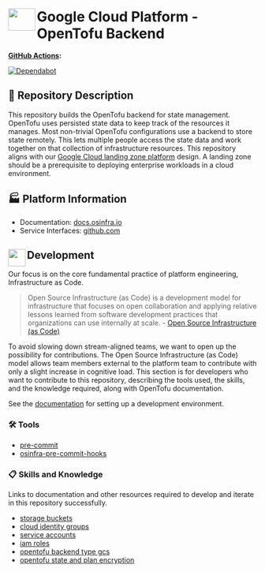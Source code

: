 # <img align="left" width="55" height="45" src="https://github.com/osinfra-io/google-cloud-opentofu-backend/assets/1610100/728bce8c-4c5a-471d-bf0e-36835d7796ff"> Google Cloud Platform - OpenTofu Backend

**[GitHub Actions](https://github.com/osinfra-io/google-cloud-opentofu-backend/actions):**

[![Dependabot](https://github.com/osinfra-io/google-cloud-opentofu-backend/actions/workflows/dependabot.yml/badge.svg)](https://github.com/osinfra-io/google-cloud-opentofu-backend/actions/workflows/dependabot.yml)

## 📄 Repository Description

This repository builds the OpenTofu backend for state management. OpenTofu uses persisted state data to keep track of the resources it manages. Most non-trivial OpenTofu configurations use a backend to store state remotely. This lets multiple people access the state data and work together on that collection of infrastructure resources. This repository aligns with our [Google Cloud landing zone platform](https://docs.osinfra.io/google-cloud-platform/landing-zone) design. A landing zone should be a prerequisite to deploying enterprise workloads in a cloud environment.

## 🏭 Platform Information

- Documentation: [docs.osinfra.io](https://docs.osinfra.io/product-guides/google-cloud-platform/landing-zone/google-cloud-opentofu-backend)
- Service Interfaces: [github.com](https://github.com/osinfra-io/google-cloud-opentofu-backend/issues/new/choose)

## <img align="left" width="35" height="35" src="https://github.com/osinfra-io/github-organization-management/assets/1610100/39d6ae3b-ccc2-42db-92f1-276a5bc54e65"> Development

Our focus is on the core fundamental practice of platform engineering, Infrastructure as Code.

>Open Source Infrastructure (as Code) is a development model for infrastructure that focuses on open collaboration and applying relative lessons learned from software development practices that organizations can use internally at scale. - [Open Source Infrastructure (as Code)](https://www.osinfra.io)

To avoid slowing down stream-aligned teams, we want to open up the possibility for contributions. The Open Source Infrastructure (as Code) model allows team members external to the platform team to contribute with only a slight increase in cognitive load. This section is for developers who want to contribute to this repository, describing the tools used, the skills, and the knowledge required, along with OpenTofu documentation.

See the [documentation](https://docs.osinfra.io/fundamentals/development-setup) for setting up a development environment.

### 🛠️ Tools

- [pre-commit](https://github.com/pre-commit/pre-commit)
- [osinfra-pre-commit-hooks](https://github.com/osinfra-io/pre-commit-hooks)

### 📋 Skills and Knowledge

Links to documentation and other resources required to develop and iterate in this repository successfully.

- [storage buckets](https://cloud.google.com/storage/docs/key-terms#buckets)
- [cloud identity groups](https://cloud.google.com/identity/docs/concepts/groups)
- [service accounts](https://cloud.google.com/iam/docs/service-accounts)
- [iam roles](https://cloud.google.com/iam/docs/understanding-roles)
- [opentofu backend type gcs](https://opentofu.org/docs/language/settings/backends/gcs)
- [opentofu state and plan encryption](https://opentofu.org/docs/language/state/encryption)
